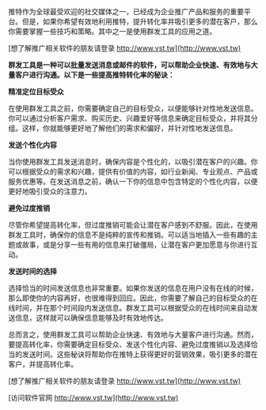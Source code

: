 推特作为全球最受欢迎的社交媒体之一，已经成为企业推广产品和服务的重要平台。但是，如果你希望有效地利用推特，提升转化率并吸引更多的潜在客户，那么你需要掌握一些技巧和策略。其中之一是使用群发工具的应用之道。

[想了解推广相关软件的朋友请登录 http://www.vst.tw](http://www.vst.tw)

**群发工具是一种可以批量发送消息或邮件的软件，可以帮助企业快速、有效地与大量客户进行沟通。以下是一些提高推特转化率的秘诀：**

**精准定位目标受众**

在使用群发工具之前，你需要确定自己的目标受众，以便能够针对性地发送信息。你可以通过分析客户需求、购买历史、兴趣爱好等信息来确定目标受众，并将其分组。这样，你就能够更好地了解他们的需求和偏好，并针对性地发送信息。

**发送个性化内容**

当你使用群发工具发送消息时，确保内容是个性化的，以吸引潜在客户的兴趣。你可以根据受众的需求和兴趣，提供有价值的内容，如行业新闻、专业观点、产品或服务优惠等。在发送消息之前，确认一下你的信息中包含特定的个性化内容，以便更好地吸引受众的注意力。

**避免过度推销**

尽管你希望提高转化率，但过度推销可能会让潜在客户感到不舒服。因此，在使用群发工具时，确保你的信息不是纯粹的宣传和推销。可以适当地插入一些有趣的主题或故事，或是分享一些有用的信息来打破僵局，让潜在客户更加愿意与你进行互动。

**发送时间的选择**

选择恰当的时间发送信息也非常重要。如果你发送的信息在用户没有在线的时候，那么即使你的内容再好，也很难得到回应。因此，你需要了解自己的目标受众的在线时间，并在那个时间段内发送信息。群发工具可以根据受众的在线时间来自动发送信息，这样就可以确保信息能够及时有效地传达。

总而言之，使用群发工具可以帮助企业快速、有效地与大量客户进行沟通。然而，要提高转化率，你需要确定目标受众、发送个性化内容、避免过度推销以及选择恰当的发送时间。这些秘诀将帮助你在推特上获得更好的营销效果，吸引更多的潜在客户，并提高转化率。

[想了解推广相关软件的朋友请登录 http://www.vst.tw](http://www.vst.tw)


[访问软件官网 http://www.vst.tw](http://www.vst.tw)
